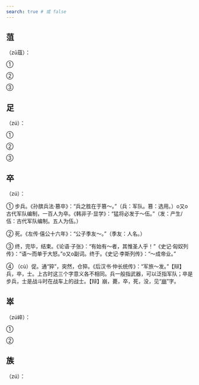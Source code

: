 ```yaml
---
search: true # 或 false
---
```


## 菹

（zū葅）：

➀

➁

➂

## 足

（zú）：

➀

➁

➂

## 卒

（zú）：

➀ 步兵。《孙膑兵法·篡卒》：“兵之胜在于篡～。”（兵：军队。篡：选用。）o又o古代军队编制，一百人为卒。《韩非子·显学》：“猛将必发于～伍。”（发：产生/伍：古代军队编制。五人为伍。）

➁ 死。《左传·僖公十六年》：“公子季友～。”（季友：人名。）

➂ 终，完毕，结束。《论语·子张》：“有始有～者，其惟圣人乎！”《史记·匈奴列传》：“语～而单于大怒。”o又o副词。终于。《史记·李斯列传》：“～成帝业。”

➃ （cù）促。通“猝”，突然，仓猝。《后汉书·仲长统传》：“军旅～发。”【辩】兵，卒，士。上古时这三个字意义各不相同。兵一般指武器，可以泛指军队；卒是步兵，士是战斗时在战车上的战士。【辩】崩，薨，卒，死，没，见“[崩](../B/beng#崩)”字。

## 崒

（zú崪）：

➀

➁

## 族

（zú）：